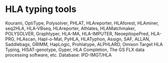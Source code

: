 # HLA typing tools
Kourami, OptiType, Polysolver, PHLAT, HLAreporter, HLAforest, HLAminer, seq2HLA, HLA-VBseq, HLAreporter, Athlates, HLAMatchmaker, POLYSOLVER, Graphtyper, HLA-MA, HLA-IMPUTER, NeoepitopePred, HLA-PRG, HLAscan, Hapl-o-Mat, PyHLA, HLATyphon, Assign, SAF, ALLAN, Saddlebags, GRIMM, HapLogic, Prohlatype, ALPHLARD, Omixon Target HLA Typing, HISAT-genotype, Gyper, HLA Completion, The GS FLX data processing software, etc.
Database: IPD-IMGT/HLA
